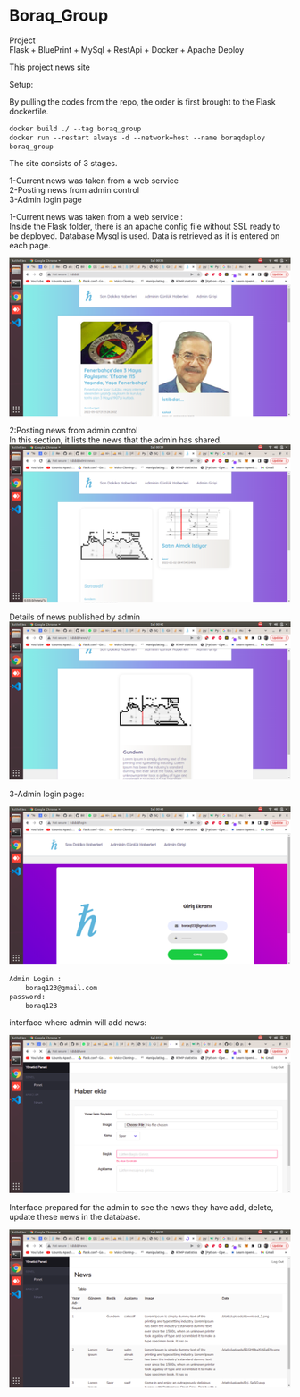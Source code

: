 # Boraq_Group

Project  
Flask + BluePrint + MySql + RestApi + Docker + Apache Deploy  

This project news site  


Setup:  
  
By pulling the codes from the repo, the order is first brought to the Flask dockerfile.  
  
```
docker build ./ --tag boraq_group  
docker run --restart always -d --network=host --name boraqdeploy boraq_group  
```

The site consists of 3 stages.  

1-Current news was taken from a web service  
2-Posting news from admin control  
3-Admin login page  



  
1-Current news was taken from a web service :  
Inside the Flask folder, there is an apache config file without SSL ready to be deployed. Database Mysql is used. Data is retrieved as it is entered on each page.
  
![alt text](https://github.com/aligokkaya/Boraq_Group/blob/main/readme_image/1.png)


2:Posting news from admin control  
In this section, it lists the news that the admin has shared.
![alt text](https://github.com/aligokkaya/Boraq_Group/blob/main/readme_image/2.png)
  
Details of news published by admin  
![alt text](https://github.com/aligokkaya/Boraq_Group/blob/main/readme_image/3.png)

3-Admin login page:  
  
![alt text](https://github.com/aligokkaya/Boraq_Group/blob/main/readme_image/4.png)
  
```
Admin Login :  
    boraq123@gmail.com  
password:  
    boraq123  

```

interface where admin will add news:
  
![alt text](https://github.com/aligokkaya/Boraq_Group/blob/main/readme_image/51.png)

  
Interface prepared for the admin to see the news they have add, delete, update these news in the database.  

   
![alt text](https://github.com/aligokkaya/Boraq_Group/blob/main/readme_image/6.png)






  



